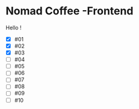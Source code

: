 # Nomad Coffee -Frontend

Hello !

- [x] #01
- [x] #02
- [x] #03
- [ ] #04
- [ ] #05
- [ ] #06
- [ ] #07
- [ ] #08
- [ ] #09
- [ ] #10
